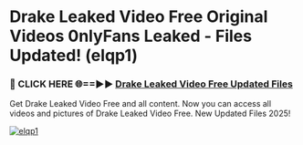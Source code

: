 # Drake Leaked Video Free Original Videos 0nlyFans Leaked - Files Updated! (elqp1)

<h3>🔴 CLICK HERE 🌐==►► <a href="https://tinyurl.com/ms9xzufz" rel="nofollow">Drake Leaked Video Free Updated Files</a></h3>

Get Drake Leaked Video Free and all content. Now you can access all videos and pictures of Drake Leaked Video Free. New Updated Files 2025!

[![elqp1](https://i.imgur.com/PQ7UWWw.gif)](https://tinyurl.com/ms9xzufz)
